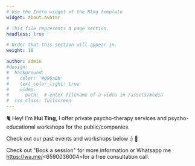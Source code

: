 ```yaml
---
# Use the Intro widget of the Blog template
widget: about.avatar

# This file represents a page section.
headless: true

# Order that this section will appear in.
weight: 10

author: admin
#design:
#  background:
#    color: '#090a0b'
#    text_color_light: true
#    video:
#      path:  # enter filename of a video in /assets/media
#  css_class: fullscreen
---
```


🐈 Hey! I'm **Hui Ting**, I offer private psycho-therapy services and psycho-educational workshops for the public/companies.

Check out our past events and workshops below :) 🌈

Check out "Book a session" for more information or Whatsapp me https://wa.me/<6590036004>for a free consultation call. 
